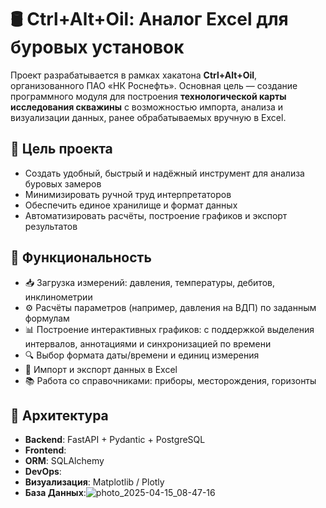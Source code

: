 # 🛢 Ctrl+Alt+Oil: Аналог Excel для буровых установок

Проект разрабатывается в рамках хакатона **Ctrl+Alt+Oil**, организованного ПАО «НК Роснефть». Основная цель — создание программного модуля для построения **технологической карты исследования скважины** с возможностью импорта, анализа и визуализации данных, ранее обрабатываемых вручную в Excel.

## 🎯 Цель проекта

- Создать удобный, быстрый и надёжный инструмент для анализа буровых замеров
- Минимизировать ручной труд интерпретаторов
- Обеспечить единое хранилище и формат данных
- Автоматизировать расчёты, построение графиков и экспорт результатов

## 🔧 Функциональность

- 📥 Загрузка измерений: давления, температуры, дебитов, инклинометрии
- ⚙️ Расчёты параметров (например, давления на ВДП) по заданным формулам
- 📊 Построение интерактивных графиков: с поддержкой выделения интервалов, аннотациями и синхронизацией по времени
- 🔍 Выбор формата даты/времени и единиц измерения
- 📁 Импорт и экспорт данных в Excel
- 📚 Работа со справочниками: приборы, месторождения, горизонты

## 🧱 Архитектура

- **Backend**: FastAPI + Pydantic + PostgreSQL
- **Frontend**:
- **ORM**: SQLAlchemy
- **DevOps**: 
- **Визуализация**: Matplotlib / Plotly 
- **База Данных**:![photo_2025-04-15_08-47-16](https://github.com/user-attachments/assets/bed43ec0-e6ec-433b-ae80-8cc32a767685)
